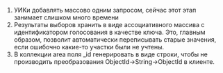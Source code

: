 1. УИКи добавлять массово одним запросом, сейчас этот этап занимает слишком много времени
2. Результаты выборов хранить в виде ассоциативного массива с идентификатором голосования в качестве ключа. Это, главным образом, позволит автоматически переписывать старые значения, если ошибочно какие-то участки были не учтены.
3. В коллекции area поля _id генерировать в виде строки, чтобы не производить преобразования ObjectId->String->ObjectId в клиенте.